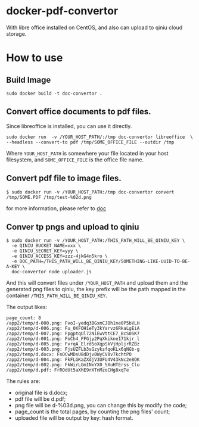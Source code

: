 docker-pdf-convertor
====================

With libre office installed on CentOS, and also can upload to qiniu cloud storage.

# How to use

## Build Image

```
sudo docker build -t doc-convertor .
```

## Convert office documents to pdf files.

Since libreoffice is installed, you can use it directly.

```
sudo docker run  -v /YOUR_HOST_PATH/:/tmp doc-convertor libreoffice  \
--headless --convert-to pdf /tmp/SOME_OFFICE_FILE --outdir /tmp
```

Where `YOUR_HOST_PATH` is somewhere your file located in your host filesystem, and `SOME_OFFICE_FILE` is the office file name.

## Convert pdf file to image files.

```
$ sudo docker run -v /YOUR_HOST_PATH:/tmp doc-convertor convert /tmp/SOME.PDF /tmp/test-%02d.png
```

for more information, please refer to [doc](http://www.imagemagick.org/script/command-line-processing.php)


## Conver tp pngs and upload to qiniu

```
$ sudo docker run -v /YOUR_HOST_PATH:/THIS_PATH_WILL_BE_QINIU_KEY \
  -e QINIU_BUCKET_NAME=xxx \
  -e QINIU_SECRET_KEY=yyy \
  -e QINIU_ACCESS_KEY=zzz-4jkG4n5kro \
  -e DOC_PATH=/THIS_PATH_WILL_BE_QINIU_KEY/SOMETHING-LIKE-UUID-TO-BE-A-KEY \
  doc-convertor node uploader.js
```

And this will convert files under `/YOUR_HOST_PATH` and upload them and the generated png files to qiniu, the key prefix will be the path mapped in the container `/THIS_PATH_WILL_BE_QINIU_KEY`.

The output likes:

```
page_count: 8
/app2/temp/d-000.png: FvoI-yedq3BGxmCJOh1ne0P5bVLH
/app2/temp/d-006.png: Fu_0KFOH1eTy3kYsrvz6RkaLgEiA
/app2/temp/d-007.png: FpgptqUl72NiEwVttCE7_BcS0SK7
/app2/temp/d-001.png: FoCh4_FFGjy2PqXkikne171kjr_l
/app2/temp/d-005.png: FvrqA_Elrd5oXqpSkVjHpljrRZBz
/app2/temp/d-003.png: FjsUZFLb3sGzyksfqoKLx6qNGb-g
/app2/temp/d.docx: FnOCwMDsU8dDjv0WyCV0v7kchtPO
/app2/temp/d-004.png: FkFLGKaZXdjV3UFU4V43kNc2e8OK
/app2/temp/d-002.png: FkWirLGmINxYX0_5XuHTErss_Clu
/app2/temp/d.pdf: FrROdUt5aXhE9rXTnMzoCHg8xqTe
```

The rules are:

* original file is d.docx;
* pdf file will be d.pdf;
* png file will be d-%03d.png, you can change this by modify the code;
* page_count is the total pages, by counting the png files' count;
* uploaded file will be output by key: hash format.


